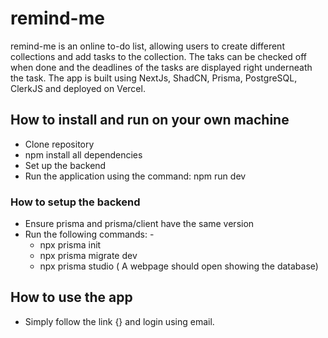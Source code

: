 # remind-me

remind-me is an online to-do list, allowing users to create different collections and add tasks to the collection. The taks can be checked off when done and the deadlines of the tasks are displayed right underneath the task. The app is built using NextJs, ShadCN, Prisma, PostgreSQL, ClerkJS and deployed on Vercel.

## How to install and run on your own machine

- Clone repository
- npm install all dependencies
- Set up the backend
- Run the application using the command: npm run dev

### How to setup the backend
- Ensure prisma and prisma/client have the same version
- Run the following commands: -
  - npx prisma init
  - npx prisma migrate dev
  - npx prisma studio ( A webpage should open showing the database)
 

## How to use the app

- Simply follow the link {} and login using email.

